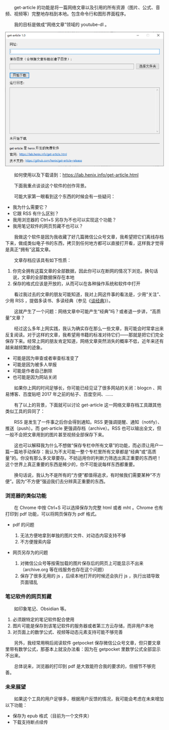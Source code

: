 　　get-article 的功能是将一篇网络文章以及引用的所有资源（图片、公式、音频、视频等）完整地存档到本地。包含命令行和图形界面程序。

　　我的目标是做成“网络文章”领域的 youtube-dl 。

![get-article 桌面版](get-article-screenshot.png)

　　如何使用以及下载请到：<https://lab.henix.info/get-article.html>

　　下面我重点谈谈这个软件的创作背景。

　　可能大家第一眼看到这个东西的时候会有一些疑问：

* 我为什么需要它？
* 它跟 RSS 有什么区别？
* 我用浏览器的 Ctrl+S 另存为不也可以实现这个功能？
* 我用笔记软件的网页剪藏不也可以？

　　我做这个软件是因为我收藏了好几篇微信公众号文章，我希望把它们离线存档下来，做成类似电子书的东西，拷贝到任何地方都可以直接打开看，这样我才觉得是真正“拥有”这篇文章。

　　文章存档应该具有如下性质：

1. 你完全拥有这篇文章的全部数据，因此你可以在断网的情况下浏览。换句话说，文章的全部数据保存在本地
2. 保存的格式应该是开放的，从而可以在各种操作系统和软件中打开

　　看过我过去的文章的朋友可能知道，我对上网这件事的看法是，少用“关注”、少用 RSS ，提倡多读书、多读经典（参见《[谈经典](../on-classics/)》）。

　　这就产生了一个问题：网络文章中可能产生“经典”吗？或者退一步讲，“高质量”文章？

　　经过这么多年上网实践，我认为确实存在那么一些文章，我可能会时常拿出来反复阅读。对于这样的文章，我希望用书籍的标准对待它们——那就是把它们完全保存下来。经常上网的朋友肯定知道，网络文章突然消失的概率不低，近年来还有越来越频繁的迹象。

* 可能是因为审查或者审查标准变了
* 可能是因为被多人举报
* 可能是作者自己删除
* 也可能是因为网站关闭

　　如果你上网的时间足够长，你可能已经见证了很多网站的关闭：blogcn 、网易博客、百度贴吧 2017 年之前的帖子、百度空间、……

　　有了以上的背景，下面就可以讨论 get-article 这一网络文章存档工具跟其他类似工具的异同了：

　　RSS 是发生了一件事之后你会得到通知。RSS 更强调提醒、通知（notify）、推送（push）。而 get-article 更强调存档（archive）。RSS 也可以输出全文，但一般不会把文章用到的图片甚至视频全部保存下来。

　　这也可以解释我为什么不想做“保存专栏中所有文章”的功能，而必须让用户一篇一篇地手动保存：我认为不太可能一整个专栏里所有文章都是“经典”或“高质量”的。你没有那么多文章要存。不妨运用你的判断力筛选出真正重要的东西吧！这个世界上真正重要的东西是稀少的，你不可能说每样东西都重要。

　　换句话说，我认为不是所有的“方便”都值得追求，有时候我们需要某种“不方便”。因为“不方便”强迫我们去分辨真正重要的东西。

### 浏览器的类似功能

　　在 Chrome 中按 Ctrl+S 可以选择保存为完整 html 或者 mht 。Chrome 也有打印到 pdf 功能，可以将网页保存为 pdf 格式。

* pdf 的问题

	1. 无法方便地拿到单独的图片文件、对动态内容支持不够
	2. 不方便搜索内容

* 网页另存为的问题

	1. 对微信公众号等按需加载的图片保存后的网页上可能显示不出来（archive.org 等在线服务也存在这个问题）
	2. 保存了很多无用的 js ，后续本地打开的时候还会执行 js ，执行出错导致页面错乱

### 笔记软件的网页剪藏

　　如印象笔记、Obsidian 等。

1. 必须跟特定的笔记软件配合使用
2. 图片可能是保存到该笔记软件的服务器或者第三方云存储，而非用户本地
3. 对页面上的数学公式、视频等动态元素支持可能不够完善

　　另外，我经常用稍后阅读软件 getpocket 保存微信公众号文章，但只要文章里带有数学公式，那基本上就没办法看：因为在 getpocket 里数学公式全部显示不出来。

　　总体说来，浏览器的打印到 pdf 是大致能符合我的要求的，但细节不够完善。

### 未来展望

　　如果这个工具的用户足够多，根据用户反馈的情况，我可能会考虑在未来增加以下功能：

* 保存为 epub 格式（目前为一个文件夹）
* 下载支持断点续传

